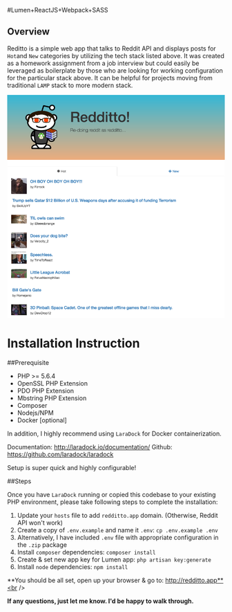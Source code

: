 #Lumen+ReactJS+Webpack+SASS

## Overview
Reditto is a simple web app that talks to Reddit API and displays posts for `Hot`and `New` categories by utilizing the tech stack listed above. It was created as a homework assignment from a job interview but could easily be leveraged as boilerplate by those who are looking for working configuration for the particular stack above. It can be helpful for projects moving from traditional `LAMP` stack to more modern stack.

![alt text](https://raw.githubusercontent.com/murnun/redditto/master/screenshot.png)

# Installation Instruction

##Prerequisite
- PHP >= 5.6.4
- OpenSSL PHP Extension
- PDO PHP Extension
- Mbstring PHP Extension
- Composer
- Nodejs/NPM
- Docker [optional]

In addition, I highly recommend using `LaraDock` for Docker containerization.

Documentation: http://laradock.io/documentation/
Github: https://github.com/laradock/laradock

Setup is super quick and highly configurable!


##Steps

Once you have `LaraDock` running or copied this codebase to your existing PHP environment, please take following steps to complete the installation:

1. Update your `hosts` file to add `redditto.app` domain. (Otherwise, Reddit API won't work)
2. Create a copy of `.env.example` and name it `.env`: `cp .env.example .env`
3. Alternatively, I have included `.env` file with appropriate configuration in the `.zip` package
4. Install `composer` dependencies: `composer install`
5. Create & set new app key for Lumen app: `php artisan key:generate`
6. Install `node` dependencies: `npm install`


**You should be all set, open up your browser & go to: http://redditto.app**<br />

**If any questions, just let me know. I'd be happy to walk through.**
